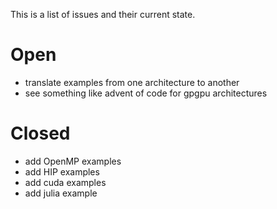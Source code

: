 This is a list of issues and their current state.

# Open
- translate examples from one architecture to another
- see something like advent of code for gpgpu architectures

# Closed
- add OpenMP examples
- add HIP examples
- add cuda examples
- add julia example
